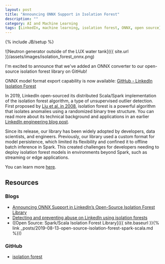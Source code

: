 ```yaml
---
layout: post
title: "Announcing ONNX Support in Isolation Forest"
description: ""
category: AI and Machine Learning
tags: [LinkedIn, machine learning, isolation forest, ONNX, open source]
---
```

{% include JB/setup %}

![Neutron generator outside of the LUX water tank]({{ site.url }}/assets/images/isolation_forest_onnx.png)

I'm excited to announce that we've added an ONNX converter to our open-source isolation forest library on GitHub!

ONNX model format export capability is now available: [GitHub - LinkedIn Isolation Forest](https://github.com/linkedin/isolation-forest)

In 2019, LinkedIn open-sourced its distributed Scala/Spark implementation of the isolation forest algorithm, a type of unsupervised outlier detection. First proposed by [Liu et al. in 2008](https://doi.org/10.1109/ICDM.2008.17), isolation forest is a powerful algorithm that isolates anomalies using a randomized binary tree structure. You can read more about its technical background and applications in an earlier [LinkedIn engineering blog post](https://www.linkedin.com/blog/engineering/data-management/isolation-forest?lipi=urn%3Ali%3Apage%3Ad_flagship3_pulse_read%3BgSQiQ1SSSKGSjYRLyCMwRQ%3D%3D).

Since its release, our library has been widely adopted by developers, data scientists, and engineers. Previously, our library used a custom format for model persistence, which limited its flexibility and confined it to offline batch inference in Spark. This created challenges for developers needing to deploy isolation forest models in environments beyond Spark, such as streaming or edge applications.

You can learn more [here](https://www.linkedin.com/pulse/announcing-onnx-support-linkedins-open-source-isolation-james-verbus-paoqe/).

## Resources

### Blogs

- [Announcing ONNX Support in LinkedIn’s Open-Source Isolation Forest Library](https://www.linkedin.com/pulse/announcing-onnx-support-linkedins-open-source-isolation-james-verbus-paoqe/)
- [Detecting and preventing abuse on LinkedIn using isolation forests](https://www.linkedin.com/blog/engineering/data-management/isolation-forest)
- ([Open Source: Spark/Scala Isolation Forest Library]({{ site.baseurl }}{% link _posts/2019-08-13-open-source-isolation-forest-spark-scala.md %}))

### GitHub

- [isolation forest](https://github.com/linkedin/isolation-forest)
